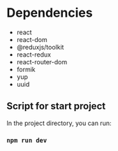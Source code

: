 # Dependencies

- react
- react-dom
- @reduxjs/toolkit
- react-redux
- react-router-dom
- formik
- yup
- uuid

## Script for start project

In the project directory, you can run:

### `npm run dev`
